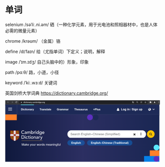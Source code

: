 # 单词

selenium /səˈliː.ni.əm/ 硒（一种化学元素，用于光电池和照相器材中，也是人体必需的微量元素）

chrome /krəʊm/ （金属）铬

define  /dɪˈfaɪn/ 给（尤指单词）下定义；说明，解释

image /ˈɪm.ɪdʒ/ 自己头脑中的）形象，印象

path  /pɑːθ/ 路，小道，小径

keyword /ˈkiː.wɜːd/ 关键词





英国剑桥大学词典 https://dictionary.cambridge.org/ 

![image-20211230201910509](image\image-20211230201910509.png)

